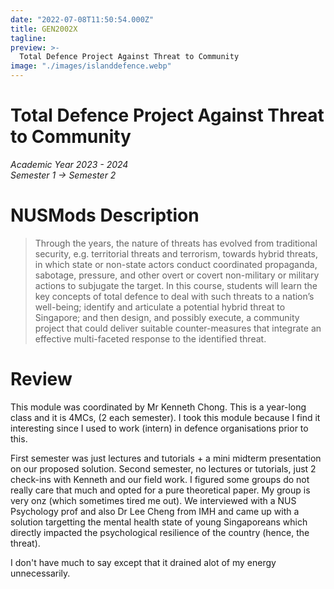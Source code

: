 ```yaml
---
date: "2022-07-08T11:50:54.000Z"
title: GEN2002X
tagline:
preview: >-
  Total Defence Project Against Threat to Community
image: "./images/islanddefence.webp"
--- 
```


# Total Defence Project Against Threat to Community
*Academic Year 2023 - 2024*  
*Semester 1 -> Semester 2*

# NUSMods Description
> Through the years, the nature of threats has evolved from traditional security, e.g. territorial threats and terrorism, towards hybrid threats, in which state or non-state actors conduct coordinated propaganda, sabotage, pressure, and other overt or covert non-military or military actions to subjugate the target. In this course, students will learn the key concepts of total defence to deal with such threats to a nation’s well-being; identify and articulate a potential hybrid threat to Singapore; and then design, and possibly execute, a community project that could deliver suitable counter-measures that integrate an effective multi-faceted response to the identified threat.

# Review
This module was coordinated by Mr Kenneth Chong. This is a year-long class and it is 4MCs, (2 each semester). I took this module because I find it interesting since I used to work (intern) in defence organisations prior to this.

First semester was just lectures and tutorials + a mini midterm presentation on our proposed solution. Second semester, no lectures or tutorials, just 2 check-ins with Kenneth and our field work. I figured some groups do not really care that much and opted for a pure theoretical paper. My group is very onz (which sometimes tired me out). We interviewed with a NUS Psychology prof and also Dr Lee Cheng from IMH and came up with a solution targetting the mental health state of young Singaporeans which directly impacted the psychological resilience of the country (hence, the threat).

I don't have much to say except that it drained alot of my energy unnecessarily.
